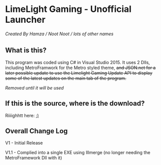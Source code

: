 # LimeLight Gaming - Unofficial Launcher
###### Created By Hamza / Noot Noot / lots of other names


## What is this?
This program was coded using C# in Visual Studio 2015. It uses 2 Dlls, including MetroFramwork for the Metro styled theme, ~~and JSON.net for a later possible update to use the Limelight Gaming Update API to display some of the latest updates on the main tab of the program.~~

*Removed until it will be used*

## If this is the source, where is the download?

Riiiighhtt here: [:)](https://mega.nz/#F!dY0GgZCT!qkkICH0GQdj4ibqs_lz2Wg)

## Overall Change Log

V1 - Initial Release

V1.1 - Complied into a single EXE using Illmerge (no longer needing the MetroFramework Dll with it)
